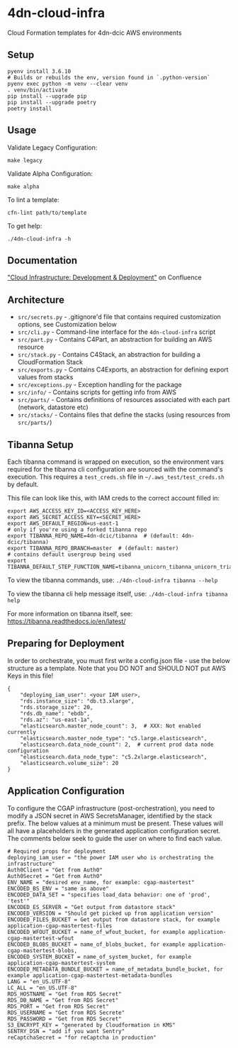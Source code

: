 # 4dn-cloud-infra
Cloud Formation templates for 4dn-dcic AWS environments

## Setup

```
pyenv install 3.6.10
# Builds or rebuilds the env, version found in `.python-version`
pyenv exec python -m venv --clear venv
. venv/bin/activate
pip install --upgrade pip
pip install --upgrade poetry
poetry install
```

## Usage

Validate Legacy Configuration:
    
    make legacy

Validate Alpha Configuration:

    make alpha

To lint a template:

    cfn-lint path/to/template

To get help:

    ./4dn-cloud-infra -h


## Documentation

["Cloud Infrastructure: Development & Deployment"](https://hms-dbmi.atlassian.net/wiki/spaces/FOURDNDCIC/pages/1929314305/Cloud+Infrastructure+Development+Deployment) on Confluence

## Architecture

* `src/secrets.py` - .gitignore'd file that contains required customization options, see Customization below
* `src/cli.py` - Command-line interface for the `4dn-cloud-infra` script
* `src/part.py` - Contains C4Part, an abstraction for building an AWS resource
* `src/stack.py` - Contains C4Stack, an abstraction for building a CloudFormation Stack
* `src/exports.py` - Contains C4Exports, an abstraction for defining export values from stacks
* `src/exceptions.py` - Exception handling for the package
* `src/info/` - Contains scripts for getting info from AWS
* `src/parts/` - Contains definitions of resources associated with each part (network, datastore etc)
* `src/stacks/` - Contains files that define the stacks (using resources from `src/parts/`)

## Tibanna Setup

Each tibanna command is wrapped on execution, so the environment vars required for the tibanna cli configuration are
sourced with the command's execution. This requires a `test_creds.sh` file in `~/.aws_test/test_creds.sh` by default.

This file can look like this, with IAM creds to the correct account filled in:

```
export AWS_ACCESS_KEY_ID=<ACCESS_KEY_HERE>
export AWS_SECRET_ACCESS_KEY=<SECRET_HERE>
export AWS_DEFAULT_REGION=us-east-1
# only if you're using a forked tibanna repo
export TIBANNA_REPO_NAME=4dn-dcic/tibanna  # (default: 4dn-dcic/tibanna)
export TIBANNA_REPO_BRANCH=master  # (default: master)
# contains default usergroup being used
export TIBANNA_DEFAULT_STEP_FUNCTION_NAME=tibanna_unicorn_tibanna_unicorn_trial_02
```

To view the tibanna commands, use: `./4dn-cloud-infra tibanna --help`

To view the tibanna cli help message itself, use: `./4dn-cloud-infra tibanna help`

For more information on tibanna itself, see: https://tibanna.readthedocs.io/en/latest/


## Preparing for Deployment

In order to orchestrate, you must first write a config.json file - use the below structure as a template. Note that you DO NOT and SHOULD NOT put AWS Keys in this file!

    {
        "deploying_iam_user": <your IAM user>,
        "rds.instance_size": "db.t3.xlarge",
        "rds.storage_size": 20,
        "rds.db_name": "ebdb",
        "rds.az": "us-east-1a",
        "elasticsearch.master_node_count": 3,  # XXX: Not enabled currently
        "elasticsearch.master_node_type": "c5.large.elasticsearch",
        "elasticsearch.data_node_count": 2,  # current prod data node configuration
        "elasticsearch.data_node_type": "c5.2xlarge.elasticsearch",
        "elasticsearch.volume_size": 20
    }


## Application Configuration

To configure the CGAP infrastructure (post-orchestration), you need to modify a JSON secret in AWS SecretsManager, identified by the stack prefix. The below values at a minimum must be present. These values will all have a placeholders in the generated application configuration secret. The comments below seek to guide the user on where to find each value.

    # Required props for deployment
    deploying_iam_user = "the power IAM user who is orchestrating the infrastructure"
    Auth0Client = "Get from Auth0"
    Auth0Secret = "Get from Auth0"
    ENV_NAME = "desired env_name, for example: cgap-mastertest"
    ENCODED_BS_ENV = "same as above"
    ENCODED_DATA_SET = "specifies load_data behavior: one of 'prod', 'test'"
    ENCODED_ES_SERVER = "Get output from datastore stack"
    ENCODED_VERSION = "Should get picked up from application version"
    ENCODED_FILES_BUCKET = Get output from datastore stack, for example application-cgap-mastertest-files
    ENCODED_WFOUT_BUCKET = name_of_wfout_bucket, for example application-cgap-mastertest-wfout
    ENCODED_BLOBS_BUCKET = name_of_blobs_bucket, for example application-cgap-mastertest-blobs,
    ENCODED_SYSTEM_BUCKET = name_of_system_bucket, for example application-cgap-mastertest-system
    ENCODED_METADATA_BUNDLE_BUCKET = name_of_metadata_bundle_bucket, for example application-cgap-mastertest-metadata-bundles
    LANG = "en_US.UTF-8"
    LC_ALL = "en_US.UTF-8"
    RDS_HOSTNAME = "Get from RDS Secret"
    RDS_DB_NAME = "Get from RDS Secret"
    RDS_PORT = "Get from RDS Secret"
    RDS_USERNAME = "Get from RDS Secrete"
    RDS_PASSWORD = "Get from RDS Secret"
    S3_ENCRYPT_KEY = "generated by Cloudformation in KMS"
    SENTRY_DSN = "add if you want Sentry"
    reCaptchaSecret = "for reCaptcha in production"
